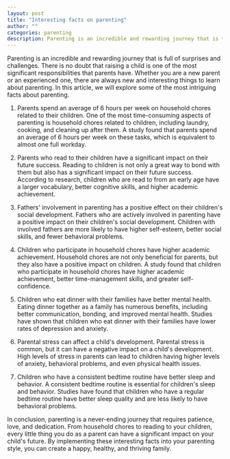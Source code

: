 ```yaml
---
layout: post
title: "Interesting facts on parenting"
author: ""
categories: parenting
description: Parenting is an incredible and rewarding journey that is full of surprises and challenges.
---
```


Parenting is an incredible and rewarding journey that is full of surprises and challenges. There is no doubt that raising a child is one of the most significant responsibilities that parents have. Whether you are a new parent or an experienced one, there are always new and interesting things to learn about parenting. In this article, we will explore some of the most intriguing facts about parenting.

1. Parents spend an average of 6 hours per week on household chores related to their children.
One of the most time-consuming aspects of parenting is household chores related to children, including laundry, cooking, and cleaning up after them. A study found that parents spend an average of 6 hours per week on these tasks, which is equivalent to almost one full workday.

2. Parents who read to their children have a significant impact on their future success.
Reading to children is not only a great way to bond with them but also has a significant impact on their future success. According to research, children who are read to from an early age have a larger vocabulary, better cognitive skills, and higher academic achievement.

3. Fathers' involvement in parenting has a positive effect on their children's social development.
Fathers who are actively involved in parenting have a positive impact on their children's social development. Children with involved fathers are more likely to have higher self-esteem, better social skills, and fewer behavioral problems.

4. Children who participate in household chores have higher academic achievement.
Household chores are not only beneficial for parents, but they also have a positive impact on children. A study found that children who participate in household chores have higher academic achievement, better time-management skills, and greater self-confidence.

5. Children who eat dinner with their families have better mental health.
Eating dinner together as a family has numerous benefits, including better communication, bonding, and improved mental health. Studies have shown that children who eat dinner with their families have lower rates of depression and anxiety.

6. Parental stress can affect a child's development.
Parental stress is common, but it can have a negative impact on a child's development. High levels of stress in parents can lead to children having higher levels of anxiety, behavioral problems, and even physical health issues.

7. Children who have a consistent bedtime routine have better sleep and behavior.
A consistent bedtime routine is essential for children's sleep and behavior. Studies have found that children who have a regular bedtime routine have better sleep quality and are less likely to have behavioral problems.

In conclusion, parenting is a never-ending journey that requires patience, love, and dedication. From household chores to reading to your children, every little thing you do as a parent can have a significant impact on your child's future. By implementing these interesting facts into your parenting style, you can create a happy, healthy, and thriving family.
